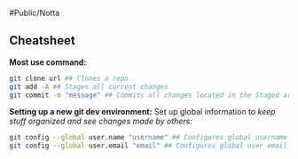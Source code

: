#Public/Notta 
## Cheatsheet

**Most use command:**
```bash
git clone url ## Clones a repo
git add -A ## Stages all current changes
git commit -m "message" ## Commits all changes located in the Staged area and adds a message


```

**Setting up a new git dev environment:**
Set up global information to *keep stuff organized and see changes made by others:*
```bash
git config --global user.name "username" ## Configures global username
git config --global user.email "email" ## Configures global user email
```

